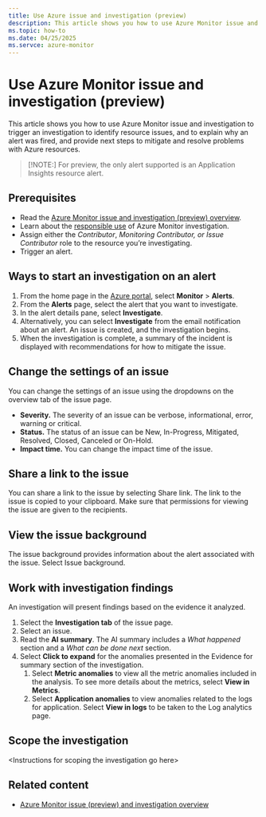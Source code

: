 ```yaml
---
title: Use Azure issue and investigation (preview)
description: This article shows you how to use Azure Monitor issue and investigation to trigger an investigation to identify resource issues, and to explain why an alert was fired, and provide next steps to mitigate and resolve problems with Azure resources.
ms.topic: how-to
ms.date: 04/25/2025
ms.servce: azure-monitor
---
```


# Use Azure Monitor issue and investigation (preview)

This article shows you how to use Azure Monitor issue and investigation to trigger an investigation to identify resource issues, and to explain why an alert was fired, and provide next steps to mitigate and resolve problems with Azure resources.

> [!NOTE:]
> For preview, the only alert supported is an Application Insights resource alert.

## Prerequisites

-   Read the [Azure Monitor issue and investigation (preview) overview](aiops-issue-and-investigation-overview.md).
-   Learn about the [responsible use](aiops-issue-and-investigation-responsible-use.md) of Azure Monitor investigation.
-   Assign either the *Contributor*, *Monitoring Contributor, or Issue Contributor* role to the resource you’re investigating.
-   Trigger an alert.

## Ways to start an investigation on an alert

1.  From the home page in the [Azure portal](https://portal.azure.com/), select **Monitor** \> **Alerts**.
2.  From the **Alerts** page, select the alert that you want to investigate.
3.  In the alert details pane, select **Investigate**.
4.  Alternatively, you can select **Investigate** from the email notification about an alert. An issue is created, and the investigation begins.
5.  When the investigation is complete, a summary of the incident is displayed with recommendations for how to mitigate the issue.

## Change the settings of an issue

You can change the settings of an issue using the dropdowns on the overview tab of the issue page.

-   **Severity.** The severity of an issue can be verbose, informational, error, warning or critical.
-   **Status.** The status of an issue can be New, In-Progress, Mitigated, Resolved, Closed, Canceled or On-Hold.
-   **Impact time.** You can change the impact time of the issue.

## Share a link to the issue

You can share a link to the issue by selecting Share link. The link to the issue is copied to your clipboard. Make sure that permissions for viewing the issue are given to the recipients.

## View the issue background

The issue background provides information about the alert associated with the issue. Select Issue background.

## Work with investigation findings

An investigation will present findings based on the evidence it analyzed.

1.  Select the **Investigation tab** of the issue page.
2.  Select an issue.
3.  Read the **AI summary**. The AI summary includes a *What happened* section and a *What can be done next* section.
4.  Select **Click to expand** for the anomalies presented in the Evidence for summary section of the investigation.
    1.  Select **Metric anomalies** to view all the metric anomalies included in the analysis. To see more details about the metrics, select **View in Metrics**.
    2.  Select **Application anomalies** to view anomalies related to the logs for application. Select **View in logs** to be taken to the Log analytics page.

## Scope the investigation

\<Instructions for scoping the investigation go here\>

## Related content

-   [Azure Monitor issue (preview) and investigation overview](aiops-issue-and-investigation-overview.md)
